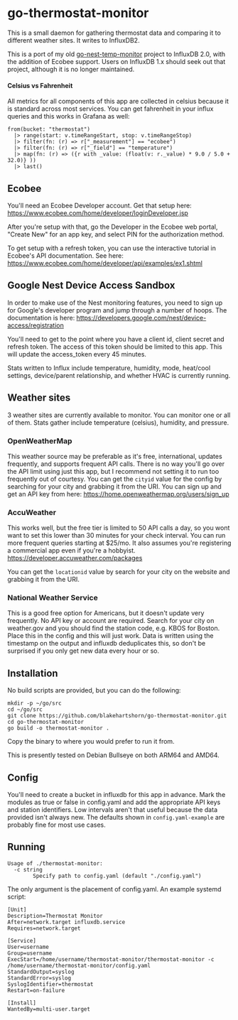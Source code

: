 # go-thermostat-monitor
This is a small daemon for gathering thermostat data and comparing it to different weather sites. It writes to InfluxDB2.

This is a port of my old [go-nest-temp-monitor](https://github.com/blakehartshorn/go-nest-temp-monitor) project to InfluxDB 2.0, with the addition of Ecobee support. Users on InfluxDB 1.x should seek out that project, although it is no longer maintained.

#### Celsius vs Fahrenheit
All metrics for all components of this app are collected in celsius because it is standard across most services. You can get fahrenheit in your influx queries and this works in Grafana as well:
```
from(bucket: "thermostat")
  |> range(start: v.timeRangeStart, stop: v.timeRangeStop)
  |> filter(fn: (r) => r["_measurement"] == "ecobee")
  |> filter(fn: (r) => r["_field"] == "temperature")
  |> map(fn: (r) => ({r with _value: (float(v: r._value) * 9.0 / 5.0 + 32.0)} ))
  |> last()
```

## Ecobee
You'll need an Ecobee Developer account. Get that setup here: https://www.ecobee.com/home/developer/loginDeveloper.jsp

After you're setup with that, go the Developer in the Ecobee web portal, "Create New" for an app key, and select PIN for the authorization method.

To get setup with a refresh token, you can use the interactive tutorial in Ecobee's API documentation. See here: https://www.ecobee.com/home/developer/api/examples/ex1.shtml

## Google Nest Device Access Sandbox
In order to make use of the Nest monitoring features, you need to sign up for Google's developer program and jump through a number of hoops. The documentation is here: https://developers.google.com/nest/device-access/registration

You'll need to get to the point where you have a client id, client secret and refresh token. The access of this token should be limited to this app. This will update the access_token every 45 minutes. 

Stats written to Influx include temperature, humidity, mode, heat/cool settings, device/parent relationship, and whether HVAC is currently running.

## Weather sites
3 weather sites are currently available to monitor. You can monitor one or all of them. Stats gather include temperature (celsius), humidity, and pressure.

### OpenWeatherMap
This weather source may be preferable as it's free, international, updates frequently, and supports frequent API calls. There is no way you'll go over the API limit using just this app, but I recommend not setting it to run too frequently out of courtesy. You can get the `cityid` value for the config by searching for your city and grabbing it from the URI. You can sign up and get an API key from here: https://home.openweathermap.org/users/sign_up

### AccuWeather
This works well, but the free tier is limited to 50 API calls a day, so you wont want to set this lower than 30 minutes for your check interval. You can run more frequent queries starting at $25/mo. It also assumes you're registering a commercial app even if you're a hobbyist. https://developer.accuweather.com/packages

You can get the `locationid` value by search for your city on the website and grabbing it from the URI.

### National Weather Service
This is a good free option for Americans, but it doesn't update very frequently. No API key or account are required. Search for your city on weather.gov and you should find the station code, e.g. KBOS for Boston. Place this in the config and this will just work. Data is written using the timestamp on the output and influxdb deduplicates this, so don't be surprised if you only get new data every hour or so.

## Installation
No build scripts are provided, but you can do the following:
```
mkdir -p ~/go/src
cd ~/go/src
git clone https://github.com/blakehartshorn/go-thermostat-monitor.git
cd go-thermostat-monitor
go build -o thermostat-monitor .
```
Copy the binary to where you would prefer to run it from.

This is presently tested on Debian Bullseye on both ARM64 and AMD64.

## Config
You'll need to create a bucket in influxdb for this app in advance. Mark the modules as true or false in config.yaml and add the appropriate API keys and station identifiers. Low intervals aren't that useful because the data provided isn't always new. The defaults shown in `config.yaml-example` are probably fine for most use cases.

## Running
```
Usage of ./thermostat-monitor:
  -c string
        Specify path to config.yaml (default "./config.yaml")
```
The only argument is the placement of config.yaml. An example systemd script:
```
[Unit]
Description=Thermostat Monitor
After=network.target influxdb.service
Requires=network.target

[Service]
User=username
Group=username
ExecStart=/home/username/thermostat-monitor/thermostat-monitor -c /home/username/thermostat-monitor/config.yaml
StandardOutput=syslog
StandardError=syslog
SyslogIdentifier=thermostat
Restart=on-failure

[Install]
WantedBy=multi-user.target
```
